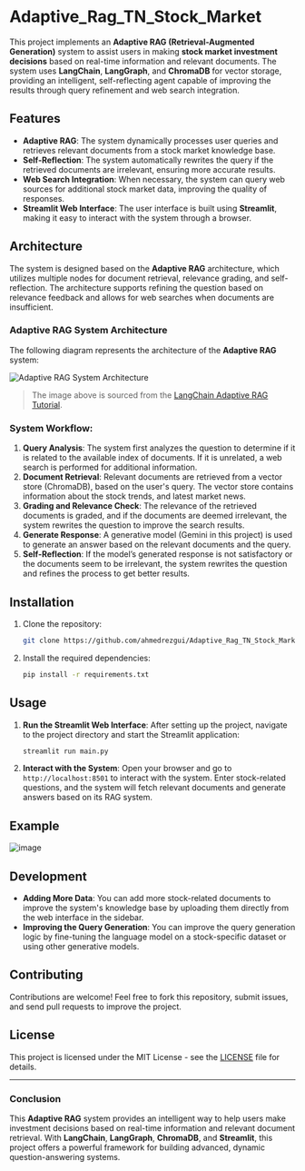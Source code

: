 # Adaptive_Rag_TN_Stock_Market

This project implements an **Adaptive RAG (Retrieval-Augmented Generation)** system to assist users in making **stock market investment decisions** based on real-time information and relevant documents. The system uses **LangChain**, **LangGraph**, and **ChromaDB** for vector storage, providing an intelligent, self-reflecting agent capable of improving the results through query refinement and web search integration.

## Features

- **Adaptive RAG**: The system dynamically processes user queries and retrieves relevant documents from a stock market knowledge base.
- **Self-Reflection**: The system automatically rewrites the query if the retrieved documents are irrelevant, ensuring more accurate results.
- **Web Search Integration**: When necessary, the system can query web sources for additional stock market data, improving the quality of responses.
- **Streamlit Web Interface**: The user interface is built using **Streamlit**, making it easy to interact with the system through a browser.

## Architecture

The system is designed based on the **Adaptive RAG** architecture, which utilizes multiple nodes for document retrieval, relevance grading, and self-reflection. The architecture supports refining the question based on relevance feedback and allows for web searches when documents are insufficient.

### Adaptive RAG System Architecture

The following diagram represents the architecture of the **Adaptive RAG** system:

![Adaptive RAG System Architecture](https://github.com/user-attachments/assets/1a206585-95d7-45b0-8de9-884a609bc68e)


> The image above is sourced from the [LangChain Adaptive RAG Tutorial](https://langchain-ai.github.io/langgraph/tutorials/rag/langgraph_adaptive_rag/).

### System Workflow:

1. **Query Analysis**: The system first analyzes the question to determine if it is related to the available index of documents. If it is unrelated, a web search is performed for additional information.
2. **Document Retrieval**: Relevant documents are retrieved from a vector store (ChromaDB), based on the user's query. The vector store contains information about the stock trends, and latest market news.
3. **Grading and Relevance Check**: The relevance of the retrieved documents is graded, and if the documents are deemed irrelevant, the system rewrites the question to improve the search results.
4. **Generate Response**: A generative model (Gemini in this project) is used to generate an answer based on the relevant documents and the query.
5. **Self-Reflection**: If the model’s generated response is not satisfactory or the documents seem to be irrelevant, the system rewrites the question and refines the process to get better results.

## Installation

1. Clone the repository:
   ```bash
   git clone https://github.com/ahmedrezgui/Adaptive_Rag_TN_Stock_Market.git
   ```

2. Install the required dependencies:
   ```bash
   pip install -r requirements.txt
   ```


## Usage

1. **Run the Streamlit Web Interface**:
   After setting up the project, navigate to the project directory and start the Streamlit application:
   ```bash
   streamlit run main.py
   ```

2. **Interact with the System**:
   Open your browser and go to `http://localhost:8501` to interact with the system. Enter stock-related questions, and the system will fetch relevant documents and generate answers based on its RAG system.


## Example

![image](https://github.com/user-attachments/assets/d07e57b6-37ab-407f-8c0c-bee39c6d2b77)


## Development

- **Adding More Data**: You can add more stock-related documents to improve the system's knowledge base by uploading them directly from the web interface in the sidebar.
- **Improving the Query Generation**: You can improve the query generation logic by fine-tuning the language model on a stock-specific dataset or using other generative models.

## Contributing

Contributions are welcome! Feel free to fork this repository, submit issues, and send pull requests to improve the project.

## License

This project is licensed under the MIT License - see the [LICENSE](LICENSE) file for details.

---

### Conclusion

This **Adaptive RAG** system provides an intelligent way to help users make investment decisions based on real-time information and relevant document retrieval. With **LangChain**, **LangGraph**, **ChromaDB**, and **Streamlit**, this project offers a powerful framework for building advanced, dynamic question-answering systems.
